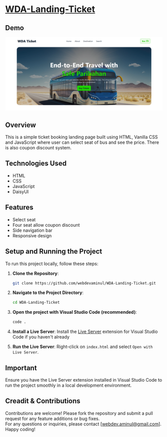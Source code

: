 # [WDA-Landing-Ticket](https://wda-landing-ticket.vercel.app)

## Demo

![WDA-Landing-Ticket-Demo](/assets/demo-img.png)

## Overview

This is a simple ticket booking landing page built using HTML, Vanilla CSS and JavaScript where user can select seat of bus and see the price. There is also coupon discount system.

## Technologies Used

- HTML
- CSS
- JavaScript
- DaisyUI

## Features

- Select seat
- Four seat allow coupon discount
- Side navigation bar
- Responsive design

## Setup and Running the Project

To run this project locally, follow these steps:

1. **Clone the Repository**:

   ```bash
   git clone https://github.com/webdevaminul/WDA-Landing-Ticket.git
   ```

2. **Navigate to the Project Directory**:

   ```bash
   cd WDA-Landing-Ticket
   ```

3. **Open the project with Visual Studio Code (recommended)**:

   ```bash
   code .
   ```

4. **Install a Live Server**:
   Install the [Live Server](https://marketplace.visualstudio.com/items?itemName=ritwickdey.LiveServer) extension for Visual Studio Code if you haven't already

5. **Run the Live Server**:
   Right-click on `index.html` and select `Open with Live Server`.

## Important

Ensure you have the Live Server extension installed in Visual Studio Code to run the project smoothly in a local development environment.

## Creadit & Contributions

Contributions are welcome! Please fork the repository and submit a pull request for any feature additions or bug fixes.  
For any questions or inquiries, please contact [webdev.aminul@gmail.com].  
Happy coding!
